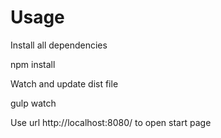Usage
=====

Install all dependencies

  npm install

Watch and update dist file

  gulp watch

Use url http://localhost:8080/ to open start page
